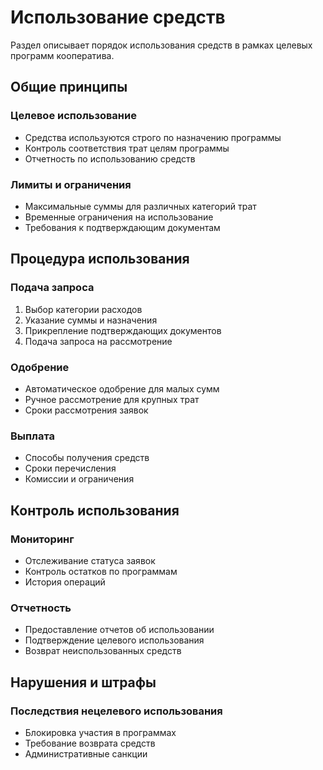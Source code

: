 # Использование средств

Раздел описывает порядок использования средств в рамках целевых программ кооператива.

## Общие принципы

### Целевое использование
- Средства используются строго по назначению программы
- Контроль соответствия трат целям программы
- Отчетность по использованию средств

### Лимиты и ограничения
- Максимальные суммы для различных категорий трат
- Временные ограничения на использование
- Требования к подтверждающим документам

## Процедура использования

### Подача запроса
1. Выбор категории расходов
2. Указание суммы и назначения
3. Прикрепление подтверждающих документов
4. Подача запроса на рассмотрение

### Одобрение
- Автоматическое одобрение для малых сумм
- Ручное рассмотрение для крупных трат
- Сроки рассмотрения заявок

### Выплата
- Способы получения средств
- Сроки перечисления
- Комиссии и ограничения

## Контроль использования

### Мониторинг
- Отслеживание статуса заявок
- Контроль остатков по программам
- История операций

### Отчетность
- Предоставление отчетов об использовании
- Подтверждение целевого использования
- Возврат неиспользованных средств

## Нарушения и штрафы

### Последствия нецелевого использования
- Блокировка участия в программах
- Требование возврата средств
- Административные санкции 